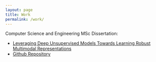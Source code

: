 ```yaml
---
layout: page
title: Work
permalink: /work/
---
```

Computer Science and Engineering MSc Dissertation:
- [Leveraging Deep Unsupervised Models Towards Learning Robust Multimodal Representations](docs/IST_UL___MEIC_Thesis___Dissertacao_final__Copy_.pdf)
- [Github Repository](https://github.com/ACFPeacekeeper/rgmc)